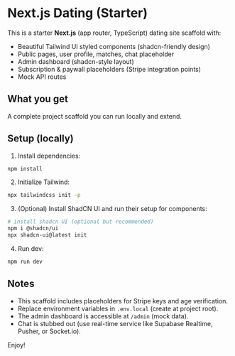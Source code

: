 # Next.js Dating (Starter)

This is a starter **Next.js** (app router, TypeScript) dating site scaffold with:
- Beautiful Tailwind UI styled components (shadcn-friendly design)
- Public pages, user profile, matches, chat placeholder
- Admin dashboard (shadcn-style layout)
- Subscription & paywall placeholders (Stripe integration points)
- Mock API routes

## What you get
A complete project scaffold you can run locally and extend.

## Setup (locally)
1. Install dependencies:
```bash
npm install
```

2. Initialize Tailwind:
```bash
npx tailwindcss init -p
```

3. (Optional) Install ShadCN UI and run their setup for components:
```bash
# install shadcn UI (optional but recommended)
npm i @shadcn/ui
npx shadcn-ui@latest init
```

4. Run dev:
```bash
npm run dev
```

## Notes
- This scaffold includes placeholders for Stripe keys and age verification.
- Replace environment variables in `.env.local` (create at project root).
- The admin dashboard is accessible at `/admin` (mock data).
- Chat is stubbed out (use real-time service like Supabase Realtime, Pusher, or Socket.io).

Enjoy!  
